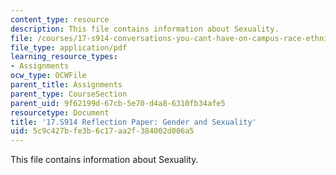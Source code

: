 ```yaml
---
content_type: resource
description: This file contains information about Sexuality.
file: /courses/17-s914-conversations-you-cant-have-on-campus-race-ethnicity-gender-and-identity-spring-2012/5c9c427bfe3b6c17aa2f384002d006a5_MIT17_S914S12_sexuality2.pdf
file_type: application/pdf
learning_resource_types:
- Assignments
ocw_type: OCWFile
parent_title: Assignments
parent_type: CourseSection
parent_uid: 9f62199d-67cb-5e70-d4a8-6310fb34afe5
resourcetype: Document
title: '17.S914 Reflection Paper: Gender and Sexuality'
uid: 5c9c427b-fe3b-6c17-aa2f-384002d006a5
---
```

This file contains information about Sexuality.

